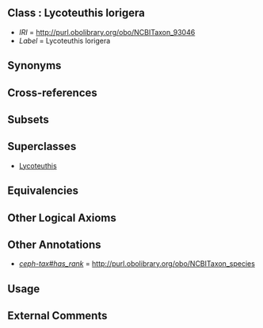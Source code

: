 
## Class : Lycoteuthis lorigera

 * *IRI* = http://purl.obolibrary.org/obo/NCBITaxon_93046
 * *Label* = Lycoteuthis lorigera

## Synonyms


## Cross-references


## Subsets


## Superclasses

 * [Lycoteuthis](../../NCBITaxon/45/NCBITaxon_93045.md)

## Equivalencies


## Other Logical Axioms


## Other Annotations

 * *[ceph-tax#has_rank](../../ceph-tax#has/nk/ceph-tax#has_rank.md)* = http://purl.obolibrary.org/obo/NCBITaxon_species

## Usage


## External Comments


